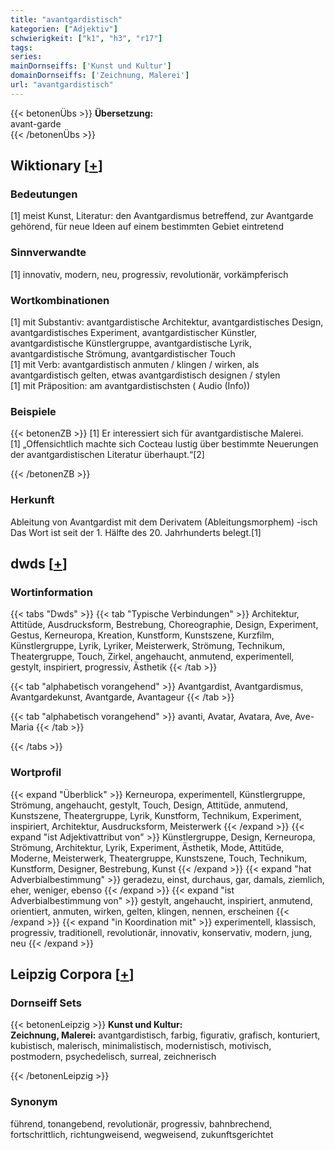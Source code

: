 ```yaml
---
title: "avantgardistisch"
kategorien: ["Adjektiv"]
schwierigkeit: ["k1", "h3", "r17"]
tags:
series:
mainDornseiffs: ['Kunst und Kultur']
domainDornseiffs: ['Zeichnung, Malerei']
url: "avantgardistisch"
---
```


{{< betonenÜbs >}}
**Übersetzung:**  
avant-garde  
{{< /betonenÜbs >}}

## Wiktionary [[+](https://de.wiktionary.org/wiki/avantgardistisch)]

### Bedeutungen
[1] meist Kunst, Literatur: den Avantgardismus betreffend, zur Avantgarde gehörend, für neue Ideen auf einem bestimmten Gebiet eintretend  

### Sinnverwandte
[1] innovativ, modern, neu, progressiv, revolutionär, vorkämpferisch  

### Wortkombinationen
[1] mit Substantiv: avantgardistische Architektur, avantgardistisches Design, avantgardistisches Experiment, avantgardistischer Künstler, avantgardistische Künstlergruppe, avantgardistische Lyrik, avantgardistische Strömung, avantgardistischer Touch  
[1] mit Verb: avantgardistisch anmuten / klingen / wirken, als avantgardistisch gelten, etwas avantgardistisch designen / stylen  
[1] mit Präposition: am avantgardistischsten ( Audio (Info))  

### Beispiele
{{< betonenZB >}}
[1] Er interessiert sich für avantgardistische Malerei.  
[1] „Offensichtlich machte sich Cocteau lustig über bestimmte Neuerungen der avantgardistischen Literatur überhaupt.“[2]  

{{< /betonenZB >}}
### Herkunft
Ableitung von Avantgardist mit dem Derivatem (Ableitungsmorphem) -isch  
Das Wort ist seit der 1. Hälfte des 20. Jahrhunderts belegt.[1]  



## dwds [[+](https://www.dwds.de/wb/avantgardistisch)]

### Wortinformation
{{< tabs "Dwds" >}}
{{< tab "Typische Verbindungen" >}}
Architektur, Attitüde, Ausdrucksform, Bestrebung, Choreographie, Design, Experiment, Gestus, Kerneuropa, Kreation, Kunstform, Kunstszene, Kurzfilm, Künstlergruppe, Lyrik, Lyriker, Meisterwerk, Strömung, Technikum, Theatergruppe, Touch, Zirkel, angehaucht, anmutend, experimentell, gestylt, inspiriert, progressiv, Ästhetik
{{< /tab >}}

{{< tab "alphabetisch vorangehend" >}}
Avantgardist, Avantgardismus, Avantgardekunst, Avantgarde, Avantageur
{{< /tab >}}

{{< tab "alphabetisch vorangehend" >}}
avanti, Avatar, Avatara, Ave, Ave-Maria
{{< /tab >}}

{{< /tabs >}}

### Wortprofil
{{< expand "Überblick" >}} Kerneuropa, experimentell, Künstlergruppe, Strömung, angehaucht, gestylt, Touch, Design, Attitüde, anmutend, Kunstszene, Theatergruppe, Lyrik, Kunstform, Technikum, Experiment, inspiriert, Architektur, Ausdrucksform, Meisterwerk {{< /expand >}}
{{< expand "ist Adjektivattribut von" >}} Künstlergruppe, Design, Kerneuropa, Strömung, Architektur, Lyrik, Experiment, Ästhetik, Mode, Attitüde, Moderne, Meisterwerk, Theatergruppe, Kunstszene, Touch, Technikum, Kunstform, Designer, Bestrebung, Kunst {{< /expand >}}
{{< expand "hat Adverbialbestimmung" >}} geradezu, einst, durchaus, gar, damals, ziemlich, eher, weniger, ebenso {{< /expand >}}
{{< expand "ist Adverbialbestimmung von" >}} gestylt, angehaucht, inspiriert, anmutend, orientiert, anmuten, wirken, gelten, klingen, nennen, erscheinen {{< /expand >}}
{{< expand "in Koordination mit" >}} experimentell, klassisch, progressiv, traditionell, revolutionär, innovativ, konservativ, modern, jung, neu {{< /expand >}}

## Leipzig Corpora [[+](https://corpora.uni-leipzig.de/en/res?word=avantgardistisch&corpusId=deu_newscrawl-public_2018)]

### Dornseiff Sets
{{< betonenLeipzig >}}
**Kunst und Kultur:**  
**Zeichnung, Malerei:** avantgardistisch, farbig, figurativ, grafisch, konturiert, kubistisch, malerisch, minimalistisch, modernistisch, motivisch, postmodern, psychedelisch, surreal, zeichnerisch  

{{< /betonenLeipzig >}}

### Synonym
führend, tonangebend, revolutionär, progressiv, bahnbrechend, fortschrittlich, richtungweisend, wegweisend, zukunftsgerichtet

